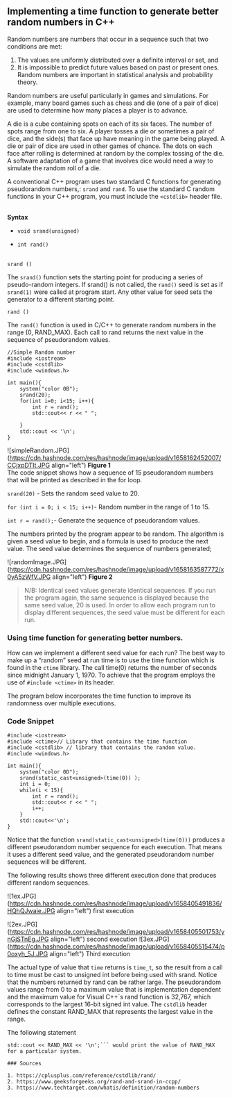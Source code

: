 ## Implementing a time function to generate better random numbers in C++

Random numbers are numbers that occur in a sequence such that two conditions are met: 
1. The values are uniformly distributed over a definite interval or set, and 
2. It is impossible to predict future values based on past or present ones. Random numbers are important in statistical analysis and probability theory.


Random numbers are useful particularly in games and simulations. For example, many board games such as chess and die (one of a pair of dice) are used to determine how many
places a player is to advance.

A die is a cube containing spots on each of its six faces. The number of spots range from one to six. A player tosses a die or sometimes a pair of dice, and the side(s) that face up have meaning in the game being played.
A die or pair of dice are used in other games of chance.
The dots on each face after rolling is determined at random by the complex tossing of the die. A software
adaptation of a game that involves dice would need a way to simulate the random roll of a die.


A conventional C++ program uses two standard C functions for generating pseudorandom numbers,: ```srand``` and ```rand```. To use the standard C random functions in your C++ program, you must include the  ```<cstdlib>``` header file.<br> <br>

**Syntax**
- ```void srand(unsigned)```

- ```int rand()```
<br><br>


```srand ()```

The ```srand()``` function sets the starting point for producing a series of pseudo-random integers. If srand() is not called, the ```rand()``` seed is set as if ```srand(1)``` were called at program start. Any other value for seed sets the generator to a different starting point.

```rand ()```

The ```rand()``` function is used in C/C++ to generate random numbers in the range (0, RAND_MAX). 
Each call to rand returns the next value in the sequence of pseudorandom values.

```
//Simple Random number
#include <iostream>
#include <cstdlib>
#include <windows.h>

int main(){
	system("color 0B");
	srand(20);
	for(int i=0; i<15; i++){
		int r = rand();
		std::cout<< r << " ";
		
	}
	std::cout << '\n';
}
```


![simpleRandom.JPG](https://cdn.hashnode.com/res/hashnode/image/upload/v1658162452007/CCjxpDTlt.JPG align="left")
**Figure 1**<br>
The code snippet shows how a sequence of 15 pseudorandom numbers that will be printed as described in the for loop.

```srand(20)``` - Sets the random seed value to 20.

```for (int i = 0; i < 15; i++)```- Random number in the range of 1 to 15.

```int r = rand();```- Generate the sequence of pseudorandom values.


The numbers printed by the program appear to be random. The algorithm is given a seed value to begin,
and a formula is used to produce the next value. The seed value determines the sequence of numbers generated;

![randomImage.JPG](https://cdn.hashnode.com/res/hashnode/image/upload/v1658163587772/x0yA5zWfV.JPG align="left")
**Figure 2**<br>

> N/B: Identical seed values generate identical sequences. If you run the program again, the same sequence is
> displayed because the same seed value, 20 is used. In order to allow each program run to display different sequences, the seed value must be different for each run.

### Using time function for generating better numbers.
How can we implement a different seed value for each run? The best way to make up a “random” seed at run time is to use the time function which is found in the ```ctime``` library.
The call time(0) returns the number of seconds since midnight January 1, 1970.
To achieve that the program employs the use of ```#include <ctime>``` in its header.

The program below incorporates the time function to improve its randomness over multiple executions.

### Code Snippet 
```
#include <iostream>
#include <ctime>// Library that contains the time function
#include <cstdlib> // library that contains the random value.
#include <windows.h>

int main(){
	system("color 0D");
	srand(static_cast<unsigned>(time(0)) );
	int i = 0;
	while(i < 15){
		int r = rand();
		std::cout<< r << " ";
		i++;
	}
	std::cout<<'\n';
}
```
Notice that the function ```srand(static_cast<unsigned>(time(0)))``` produces a different pseudorandom number sequence for each execution. That means it uses a different seed value, and the
generated pseudorandom number sequences will be different.

The following results shows three different execution done that produces different random sequences.

![1ex.JPG](https://cdn.hashnode.com/res/hashnode/image/upload/v1658405491836/HQhQJwaie.JPG align="left")
first execution

![2ex.JPG](https://cdn.hashnode.com/res/hashnode/image/upload/v1658405501753/ynGjSTnEg.JPG align="left")
second execution
![3ex.JPG](https://cdn.hashnode.com/res/hashnode/image/upload/v1658405515474/p0oxyh_5J.JPG align="left")
Third execution


The actual type of value that ```time``` returns is ```time_t```, so the result from a call to time must
be cast to unsigned int before being used with srand.
Notice that the numbers returned by rand can be rather large. The pseudorandom values range from 0
to a maximum value that is implementation dependent and the maximum value for Visual C++´s rand function is 32,767, which corresponds to the largest 16-bit signed int value. 
The ```cstdlib``` header defines the constant RAND_MAX that represents the largest value in the range. 

The following statement
```
std::cout << RAND_MAX << '\n';``` would print the value of RAND_MAX for a particular system.

### Sources

1. https://cplusplus.com/reference/cstdlib/rand/
2. https://www.geeksforgeeks.org/rand-and-srand-in-ccpp/
3. https://www.techtarget.com/whatis/definition/random-numbers
